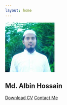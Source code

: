 ```yaml
---
layout: home
---
```

<div class="card shadow bg-dark my-5 p-5" id="intro">
  <div class="text-white text-center">
    <div class="avatar p-1"><img class="img-thumbnail shadow" src="./assets/images/avatar.jpg" width="160" height="160" />
    </div>
    <div class="mt-3">
      <h2>Md. Albin Hossain</h2>
      <div>
        <a class="btn btn-outline-light btn-lg shadow my-1 mx-2" href="./assets/Albin's%20Resume.pdf">Download CV</a>
        <a class="btn btn-info btn-lg shadow my-1 mx-2" href="/contact">Contact Me</a>
      </div>
    </div>
  </div>
</div>
